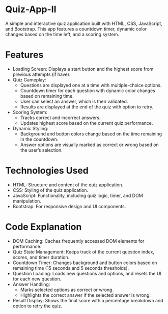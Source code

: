 # Quiz-App-II

A simple and interactive quiz application built with HTML, CSS, JavaScript, and Bootstrap. This app features a countdown timer, dynamic color changes based on the time left, and a scoring system.

# Features

  - Loading Screen: Displays a start button and the highest score from previous attempts (if have).
  - Quiz Gameplay:
      - Questions are displayed one at a time with multiple-choice options.
      - Countdown timer for each question with dynamic color changes based on remaining time.
      - User can select an answer, which is then validated.
      - Results are displayed at the end of the quiz with option to retry.
  - Scoring System:
      - Tracks correct and incorrect answers.
      - Updates highest score based on the current quiz performance.
  - Dynamic Styling:
      - Background and button colors change based on the time remaining in the countdown.
      - Answer options are visually marked as correct or wrong based on the user’s selection.
  
# Technologies Used

  - HTML: Structure and content of the quiz application.
  - CSS: Styling of the quiz application.
  - JavaScript: Functionality, including quiz logic, timer, and DOM manipulation.
  - Bootstrap: For responsive design and UI components.

# Code Explanation

  - DOM Caching: Caches frequently accessed DOM elements for performance.
  - Quiz State Management: Keeps track of the current question index, scores, and timer duration.
  - Countdown Timer: Changes background and button colors based on remaining time (15 seconds and 5 seconds thresholds).
  - Question Loading: Loads new questions and options, and resets the UI for each new question.
  - Answer Handling:
      - Marks selected options as correct or wrong.
      - Highlights the correct answer if the selected answer is wrong.
  - Result Display: Shows the final score with a percentage breakdown and option to retry the quiz.    

  
